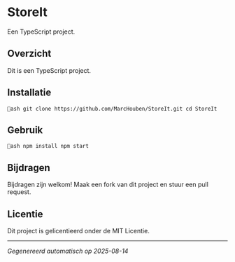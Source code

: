 # StoreIt

Een TypeScript project.

## Overzicht

Dit is een TypeScript project.

## Installatie

`ash
git clone https://github.com/MarcHouben/StoreIt.git
cd StoreIt
`

## Gebruik

`ash
npm install
npm start
`

## Bijdragen

Bijdragen zijn welkom! Maak een fork van dit project en stuur een pull request.

## Licentie

Dit project is gelicentieerd onder de MIT Licentie.

---
*Gegenereerd automatisch op 2025-08-14*